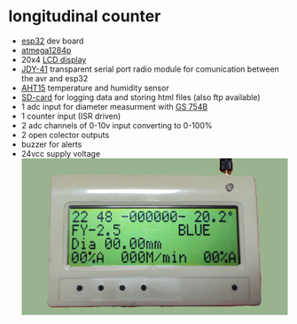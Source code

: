 # longitudinal counter 
* [esp32](https://randomnerdtutorials.com/getting-started-with-esp32/) dev board
* [atmega1284p](https://www.aliexpress.com/item/1005007821134063.html?spm=a2g0o.productlist.main.11.9c24lJzhlJzhrd&algo_pvid=f090fad8-6947-47ad-9f22-427393e42094&algo_exp_id=f090fad8-6947-47ad-9f22-427393e42094-5&pdp_npi=4%40dis%21RON%2138.18%2138.18%21%21%2156.89%2156.89%21%402103846917361967912061487e2941%2112000042327493490%21sea%21RO%21187544673%21X&curPageLogUid=a42hYKpOFvhT&utparam-url=scene%3Asearch%7Cquery_from%3A)
* 20x4 [LCD display](https://www.tme.eu/ro/details/rc2004c-ygn-esx/afisaje-lcd-alfanumerice/raystar-optronics/)
* [JDY-41](https://www.aliexpress.com/item/1005003207184013.html?spm=a2g0o.productlist.main.1.15561p5u1p5ukG&algo_pvid=208953bd-97a7-4039-9dab-6f45cec27f1f&algo_exp_id=208953bd-97a7-4039-9dab-6f45cec27f1f-0&pdp_npi=4%40dis%21RON%218.14%218.14%21%21%211.65%211.65%21%402103890917361965765133329ed915%2112000024661701587%21sea%21RO%21187544673%21X&curPageLogUid=vka9Aeq0vKJ6&utparam-url=scene%3Asearch%7Cquery_from%3A) transparent serial port radio module for comunication between the avr and esp32
* [AHT15](https://www.aliexpress.com/item/1005002315840675.html?spm=a2g0o.productlist.main.5.32b8blGTblGTdS&algo_pvid=7e802fce-aae0-4a5e-818c-5492766aa2da&algo_exp_id=7e802fce-aae0-4a5e-818c-5492766aa2da-2&pdp_npi=4%40dis%21RON%219.87%218.69%21%21%212.00%211.76%21%40211b430817361963530388556eb844%2112000043098964036%21sea%21RO%210%21ABX&curPageLogUid=X2Lkd4YSqV8x&utparam-url=scene%3Asearch%7Cquery_from%3A) temperature and humidity sensor
* [SD-card](https://www.aliexpress.com/item/1940258981.html?spm=a2g0o.order_list.order_list_main.9.6ecd1802QFedrz) for logging data and storing html files (also ftp available)
* 1 adc input for diameter measurment with [GS 754B](https://www.leuze.com/en-us/gs-754b-v4-98-s12/50117818)
* 1 counter input (ISR driven)
* 2 adc channels of 0-10v input converting to 0-100%
* 2 open colector outputs
* buzzer for alerts
* 24vcc supply voltage
![menu](https://github.com/janos-raul/lt_counter/blob/main/img/IMG_20250104_224815889.PNG)
